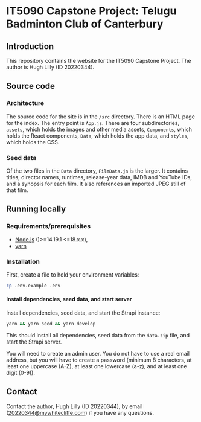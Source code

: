 # IT5090 Capstone Project: Telugu Badminton Club of Canterbury

## Introduction

This repository contains the website for the IT5090 Capstone Project. The author is Hugh Lilly (ID 20220344).

## Source code

### Architecture

The source code for the site is in the `/src` directory. There is an HTML page for the index. The entry point is `App.js`. There are four subdirectories, `assets`, which holds the images and other media assets, `Components`, which holds the React components, `Data`, which holds the app data, and `styles`, which holds the CSS.

### Seed data

Of the two files in the `Data` directory, `FilmData.js` is the larger. It contains titles, director names, runtimes, release-year data, IMDB and YouTube IDs, and a synopsis for each film. It also references an imported JPEG still of that film.

## Running locally

### Requirements/prerequisites

- [Node.js](https://nodejs.org/en/) ()>=14.19.1 <=18.x.x),
- [yarn](https://yarnpkg.com)

### Installation

First, create a file to hold your environment variables:

```bash
cp .env.example .env
```

#### Install dependencies, seed data, and start server

Install dependencies, seed data, and start the Strapi instance:

```bash
yarn && yarn seed && yarn develop
```

This should install all dependencies, seed data from the `data.zip` file, and start the Strapi server.

You will need to create an admin user. You do not have to use a real email address, but you will have to create a password (minimum 8 characters, at least one uppercase (A-Z), at least one lowercase (a-z), and at least one digit (0-9)).

## Contact

Contact the author, Hugh Lilly (ID 20220344), by email (20220344@mywhitecliffe.com) if you have any questions.

